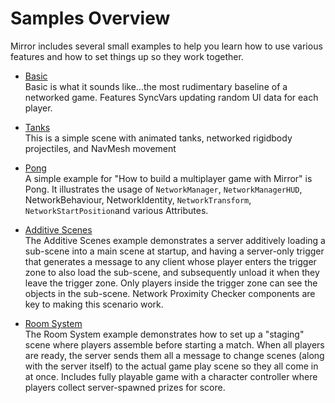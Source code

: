 # Samples Overview

Mirror includes several small examples to help you learn how to use various features and how to set things up so they work together.

-   [Basic](Basic.md)  
    Basic is what it sounds like...the most rudimentary baseline of a networked game. Features SyncVars updating random UI data for each player.

-   [Tanks](Tanks.md)  
    This is a simple scene with animated tanks, networked rigidbody projectiles, and NavMesh movement

-   [Pong](Pong.md)  
    A simple example for "How to build a multiplayer game with Mirror" is Pong. It illustrates the usage of `NetworkManager`, `NetworkManagerHUD`, NetworkBehaviour, NetworkIdentity, `NetworkTransform`, `NetworkStartPosition`and various Attributes.

-   [Additive Scenes](AdditiveScenes.md)  
    The Additive Scenes example demonstrates a server additively loading a sub-scene into a main scene at startup, and having a server-only trigger that generates a message to any client whose player enters the trigger zone to also load the sub-scene, and subsequently unload it when they leave the trigger zone. Only players inside the trigger zone can see the objects in the sub-scene. Network Proximity Checker components are key to making this scenario work.

-   [Room System](Room.md)  
    The Room System example demonstrates how to set up a "staging" scene where players assemble before starting a match. When all players are ready, the server sends them all a message to change scenes (along with the server itself) to the actual game play scene so they all come in at once.  Includes fully playable game with a character controller where players collect server-spawned prizes for score.
